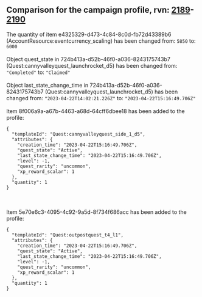 ## Comparison for the campaign profile, rvn: [2189](https://github.com/PRO100KatYT/FortniteProfileRevisions/tree/main/profiles/campaign/2189%20campaign.json)-[2190](https://github.com/PRO100KatYT/FortniteProfileRevisions/tree/main/profiles/campaign/2190%20campaign.json)

The quantity of item e4325329-d473-4c84-8c0d-fb72d43389b6 (AccountResource:eventcurrency_scaling) has been changed from: `5850` to: `6000`
<br><br>
Object quest_state in 724b413a-d52b-46f0-a036-8243175743b7 (Quest:cannyvalleyquest_launchrocket_d5) has been changed from: `"Completed"` to: `"Claimed"`
<br><br>
Object last_state_change_time in 724b413a-d52b-46f0-a036-8243175743b7 (Quest:cannyvalleyquest_launchrocket_d5) has been changed from: `"2023-04-22T14:02:21.226Z"` to: `"2023-04-22T15:16:49.706Z"`
<br><br>
Item 8f006a9a-a67b-4463-a68d-64cff6dbee18 has been added to the profile:

```
{
  "templateId": "Quest:cannyvalleyquest_side_1_d5",
  "attributes": {
    "creation_time": "2023-04-22T15:16:49.706Z",
    "quest_state": "Active",
    "last_state_change_time": "2023-04-22T15:16:49.706Z",
    "level": -1,
    "quest_rarity": "uncommon",
    "xp_reward_scalar": 1
  },
  "quantity": 1
}
```

<br><br>
Item 5e70e6c3-4095-4c92-9a5d-8f734f686acc has been added to the profile:

```
{
  "templateId": "Quest:outpostquest_t4_l1",
  "attributes": {
    "creation_time": "2023-04-22T15:16:49.706Z",
    "quest_state": "Active",
    "last_state_change_time": "2023-04-22T15:16:49.706Z",
    "level": -1,
    "quest_rarity": "uncommon",
    "xp_reward_scalar": 1
  },
  "quantity": 1
}
```

<br><br>
